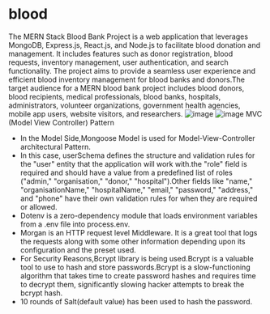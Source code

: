 # blood
The MERN Stack Blood Bank Project is a web application that leverages MongoDB, Express.js, React.js, and Node.js to facilitate blood donation and management. It includes features such as donor registration, blood requests, inventory management, user authentication, and search functionality. The project aims to provide a seamless user experience and efficient blood inventory management for blood banks and donors.The target audience for a MERN blood bank project includes blood donors, blood recipients, medical professionals, blood banks, hospitals, administrators, volunteer organizations, government health agencies, mobile app users, website visitors, and researchers.
![image](https://github.com/SULABH11/blood/assets/93487589/d2b00fd8-a730-47cf-9111-fd1afdfa32ba)
![image](https://github.com/SULABH11/blood/assets/93487589/2d482ab5-cf9f-48b5-a5a4-447e28b5b5e4)
MVC (Model View Controller) Pattern
* In the Model Side,Mongoose Model is used for Model-View-Controller architectural Pattern.
* In this case, userSchema defines the structure and validation rules for the "user" entity that the application will work with.the "role" field is required and should have a value from a predefined list of roles ("admin," "organisation," "donor," "hospital").Other fields like "name," "organisationName," "hospitalName," "email," "password," "address," and "phone" have their own validation rules for when they are required or allowed.
* Dotenv is a zero-dependency module that loads environment variables from a .env file into process.env.
* Morgan is an HTTP request level Middleware. It is a great tool that logs the requests along with some other information depending upon its configuration and the preset used.
* For Security Reasons,Bcrypt library is being used.Bcrypt is a valuable tool to use to hash and store passwords.Bcrypt is a slow-functioning algorithm that takes time to create password hashes and requires time to decrypt them, significantly slowing hacker attempts to break the bcrypt hash.
* 10 rounds of Salt(default value) has been used to hash the password.


